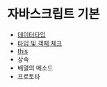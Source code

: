 # 자바스크립트 기본

* [데이터타입 ](undefined.md)
* [타입 및 객체 체크](undefined-1.md) 
* [this](this.md)
* 상속
* 배열의 메소드
* 프로토타



